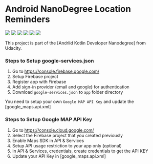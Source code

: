 # Android NanoDegree Location Reminders

![](screenshots/Screenshot_20230123_012906.png)
![](screenshots/Screenshot_20230123_012920.png)
![](screenshots/Screenshot_20230123_012933.png)
![](screenshots/Screenshot_20230123_013025.png)
![](screenshots/Screenshot_20230123_013030.png)
![](screenshots/Screenshot_20230123_013100.png)


This project is part of the [Andrlid Kotlin Developer Nanodegree] from Udacity.


### Steps to Setup google-services.json
1. Go to https://console.firebase.google.com/
2. Setup Firebase project 
3. Register app with Firebase
4. Add sign-in provider (email and google) for authentication
5. Download `google-services.json` to `app` folder directory

You need to setup your own `Google MAP API Key` and update the [google_maps.api.xml]

### Steps to Setup Google MAP API Key
1. Go to https://console.cloud.google.com/
2. Select the Firebase project that you created previously
3. Enable Maps SDK in API & Services
4. Setup API usage restriction to your app only (optional)
5. In API & Services, credentials, create credentials to get the API KEY
6. Update your API Key in [google_maps.api.xml]

